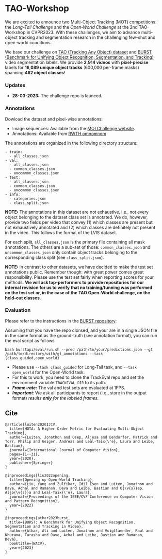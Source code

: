 # TAO-Workshop
We are excited to announce two Multi-Object Tracking (MOT) competitions: the _Long-Tail Challenge_ and the _Open-World Challenge_ at the 2nd TAO-Workshop in CVPR2023. With these challenges, we aim to advance multi-object tracking and segmentation research in the challenging few-shot and open-world conditions.

We base our challenge on [TAO (Tracking Any Object) dataset](https://taodataset.org/) and [BURST (Benchmark for Unifying Object Recognition, Segmentation, and Tracking)](https://github.com/Ali2500/BURST-benchmark) video segmentation labels. We provide **2,914 videos** with **pixel-precise** labels for **16,089 unique object tracks** (600,000 per-frame masks) spanning **482 object classes**!

### Updates

* **28-03-2023:** The challenge repo is launced.

### Annotations
Dowload the dataset and pixel-wise annotations:
- Image sequences: Available from the [MOTChallenge website](https://motchallenge.net/tao_download.php).
- Annotations: Available from [RWTH omnomnom](https://omnomnom.vision.rwth-aachen.de/data/BURST/annotations.zip)

The annotations are organized in the following directory structure:
```
- train:
  - all_classes.json
- val:
  - all_classes.json
  - common_classes.json
  - uncommon_classes.json
- test:
  - all_classes.json
  - common_classes.json
  - uncommon_classes.json
- info:
  - categories.json
  - class_split.json
```

**NOTE:** The annotations in this dataset are not exhaustive, i.e., not every object belonging to the dataset class set is annotated. We do, however, provide two fields per video that convey (1) which classes are present but not exhaustively annotated and (2) which classes are definitely not present in the video. This follows the format of the LVIS dataset.

For each split, ```all_classes.json``` is the primary file containing all mask annotations. The others are a sub-set of those: ```common_classes.json``` and ```uncommon_classes.json``` only contain object tracks belonging to the corresponding class split (see ```class_split.json```). 

**NOTE:** In contrast to other datasets, we have decided to make the test set annotations public. Remember though: with great power comes great responsibility. Please use the test set fairly when reporting scores for your methods. **We will ask top-performers to provide repositories for our internal revision for us to verify that no training/tunning was performed on the test set or, in the case of the TAO Open-World challenge, on the held-out classes**.

### Evaluation

Please refer to the instructions in the [BURST repository](https://github.com/Ali2500/BURST-benchmark#evaluation):

Assuming that you have the repo clonsed, and your are in a single JSON file in the same format as the ground-truth (see annotation format), you can run the eval script as follows
```
bash burstapi/eval/run.sh --pred /path/to/your/predictions.json --gt /path/to/directory/with/gt_annotations --task {class_guided,open_world}
```
- Please use ```--task class_guided``` for Long-Tail task, and ```--task open_world``` for the Open-World task.
- For this to work, you need to clone the TrackEval repo and set the environment variable ```TRACKEVAL_DIR``` to its path.
- ***Frame-rate:*** The val and test sets are evaluated at 1FPS. 
- ***Important***: We ask all participants to report (i.e., store in the output format) *results **only** for the labeled frames.*


## Cite

```
@article{luiten2020IJCV,
  title={HOTA: A Higher Order Metric for Evaluating Multi-Object Tracking},
  author={Luiten, Jonathon and Osep, Aljosa and Dendorfer, Patrick and Torr, Philip and Geiger, Andreas and Leal-Taix{\'e}, Laura and Leibe, Bastian},
  journal={International Journal of Computer Vision},
  pages={1--31},
  year={2020},
  publisher={Springer}
}
```

```
@inproceedings{liu2022opening,
  title={Opening up Open-World Tracking},
  author={Liu, Yang and Zulfikar, Idil Esen and Luiten, Jonathon and Dave, Achal and Ramanan, Deva and Leibe, Bastian and O{\v{s}}ep, Aljo{\v{s}}a and Leal-Taix{\'e}, Laura},
  journal={Proceedings of the IEEE/CVF Conference on Computer Vision and Pattern Recognition},
  year={2022}
}
```

```
@inproceedings{athar2023burst,
  title={BURST: A Benchmark for Unifying Object Recognition, Segmentation and Tracking in Video},
  author={Athar, Ali and Luiten, Jonathon and Voigtlaender, Paul and Khurana, Tarasha and Dave, Achal and Leibe, Bastian and Ramanan, Deva},
  booktitle={WACV},
  year={2023}
}
```
